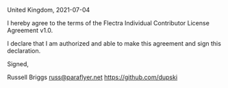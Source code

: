 United Kingdom, 2021-07-04

I hereby agree to the terms of the Flectra Individual Contributor License
Agreement v1.0.

I declare that I am authorized and able to make this agreement and sign this
declaration.

Signed,

Russell Briggs russ@paraflyer.net https://github.com/dupski